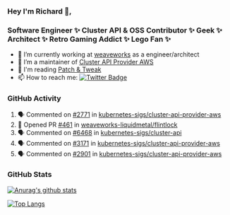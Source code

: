 ### Hey I'm Richard 👋, 

<h3 align="left">Software Engineer ✨ Cluster API & OSS Contributor ✨ Geek ✨ Architect ✨ Retro Gaming Addict ✨ Lego Fan ✨</h3>

- 🔭 I’m currently working at [weaveworks](https://github.com/weaveworks) as a engineer/architect
- 👯 I’m a maintainer of [Cluster API Provider AWS](https://github.com/kubernetes-sigs/cluster-api-provider-aws)
- 💬 I'm reading [Patch & Tweak](https://bjooks.com/products/patch-tweak-exploring-modular-synthesis)
- 📫 How to reach me: [![Twitter Badge](https://img.shields.io/badge/-@fruit_case-00acee?style=flat&logo=Twitter&logoColor=white)](https://twitter.com/intent/follow?screen_name=fruit_case "Follow on Twitter")

### GitHub Activity 

<!--START_SECTION:activity-->
1. 🗣 Commented on [#2771](https://github.com/kubernetes-sigs/cluster-api-provider-aws/issues/2771) in [kubernetes-sigs/cluster-api-provider-aws](https://github.com/kubernetes-sigs/cluster-api-provider-aws)
2. 💪 Opened PR [#461](https://github.com/weaveworks-liquidmetal/flintlock/pull/461) in [weaveworks-liquidmetal/flintlock](https://github.com/weaveworks-liquidmetal/flintlock)
3. 🗣 Commented on [#6468](https://github.com/kubernetes-sigs/cluster-api/issues/6468) in [kubernetes-sigs/cluster-api](https://github.com/kubernetes-sigs/cluster-api)
4. 🗣 Commented on [#3171](https://github.com/kubernetes-sigs/cluster-api-provider-aws/issues/3171) in [kubernetes-sigs/cluster-api-provider-aws](https://github.com/kubernetes-sigs/cluster-api-provider-aws)
5. 🗣 Commented on [#2901](https://github.com/kubernetes-sigs/cluster-api-provider-aws/issues/2901) in [kubernetes-sigs/cluster-api-provider-aws](https://github.com/kubernetes-sigs/cluster-api-provider-aws)
<!--END_SECTION:activity-->

### GitHub Stats

[![Anurag's github stats](https://github-readme-stats.vercel.app/api?username=richardcase&count_private=true&show_icons=true)](https://github.com/anuraghazra/github-readme-stats)

[![Top Langs](https://github-readme-stats.vercel.app/api/top-langs/?username=richardcase&hide=html&layout=compact)](https://github.com/anuraghazra/github-readme-stats)
